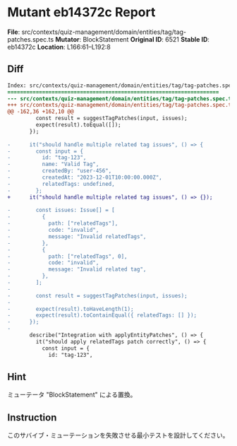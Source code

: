 # Mutant eb14372c Report

**File**: src/contexts/quiz-management/domain/entities/tag/tag-patches.spec.ts
**Mutator**: BlockStatement
**Original ID**: 6521
**Stable ID**: eb14372c
**Location**: L166:61–L192:8

## Diff

```diff
Index: src/contexts/quiz-management/domain/entities/tag/tag-patches.spec.ts
===================================================================
--- src/contexts/quiz-management/domain/entities/tag/tag-patches.spec.ts	original
+++ src/contexts/quiz-management/domain/entities/tag/tag-patches.spec.ts	mutated #6521
@@ -162,36 +162,10 @@
         const result = suggestTagPatches(input, issues);
         expect(result).toEqual([]);
       });
 
-      it("should handle multiple related tag issues", () => {
-        const input = {
-          id: "tag-123",
-          name: "Valid Tag",
-          createdBy: "user-456",
-          createdAt: "2023-12-01T10:00:00.000Z",
-          relatedTags: undefined,
-        };
+      it("should handle multiple related tag issues", () => {});
 
-        const issues: Issue[] = [
-          {
-            path: ["relatedTags"],
-            code: "invalid",
-            message: "Invalid relatedTags",
-          },
-          {
-            path: ["relatedTags", 0],
-            code: "invalid",
-            message: "Invalid related tag",
-          },
-        ];
-
-        const result = suggestTagPatches(input, issues);
-
-        expect(result).toHaveLength(1);
-        expect(result).toContainEqual({ relatedTags: [] });
-      });
-
       describe("Integration with applyEntityPatches", () => {
         it("should apply relatedTags patch correctly", () => {
           const input = {
             id: "tag-123",
```

## Hint

ミューテータ "BlockStatement" による置換。

## Instruction

このサバイブ・ミューテーションを失敗させる最小テストを設計してください。
